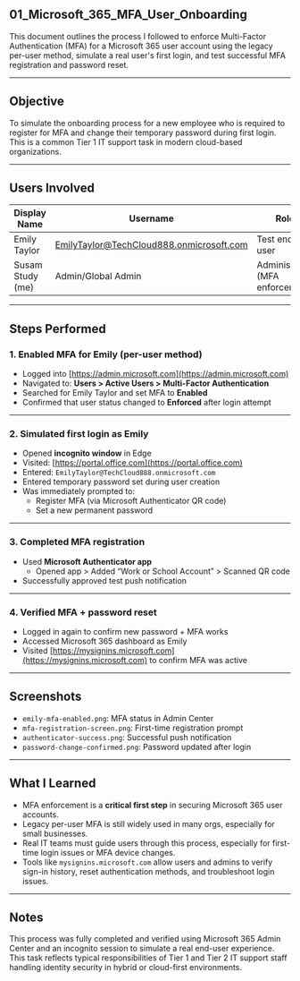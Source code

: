 ## 01_Microsoft_365_MFA_User_Onboarding

This document outlines the process I followed to enforce Multi-Factor Authentication (MFA) for a Microsoft 365 user account using the legacy per-user method, simulate a real user's first login, and test successful MFA registration and password reset.

---

##  Objective

To simulate the onboarding process for a new employee who is required to register for MFA and change their temporary password during first login. This is a common Tier 1 IT support task in modern cloud-based organizations.

---

##  Users Involved

| Display Name | Username | Role |
|--------------|----------|------|
| Emily Taylor | EmilyTaylor@TechCloud888.onmicrosoft.com | Test end-user |
| Susam Study (me) | Admin/Global Admin | Administrator (MFA enforcer) |

---

##  Steps Performed

### 1. Enabled MFA for Emily (per-user method)
- Logged into [https://admin.microsoft.com](https://admin.microsoft.com)
- Navigated to: **Users > Active Users > Multi-Factor Authentication**
- Searched for Emily Taylor and set MFA to **Enabled**
- Confirmed that user status changed to **Enforced** after login attempt

---

### 2. Simulated first login as Emily
- Opened **incognito window** in Edge
- Visited: [https://portal.office.com](https://portal.office.com)
- Entered: `EmilyTaylor@TechCloud888.onmicrosoft.com`
- Entered temporary password set during user creation
- Was immediately prompted to:
  - Register MFA (via Microsoft Authenticator QR code)
  - Set a new permanent password

---

### 3. Completed MFA registration
- Used **Microsoft Authenticator app**
  - Opened app > Added “Work or School Account” > Scanned QR code
- Successfully approved test push notification

---

### 4. Verified MFA + password reset
- Logged in again to confirm new password + MFA works
- Accessed Microsoft 365 dashboard as Emily
- Visited [https://mysignins.microsoft.com](https://mysignins.microsoft.com) to confirm MFA was active

---

## Screenshots
- `emily-mfa-enabled.png`: MFA status in Admin Center
- `mfa-registration-screen.png`: First-time registration prompt
- `authenticator-success.png`: Successful push notification
- `password-change-confirmed.png`: Password updated after login

---

##  What I Learned

- MFA enforcement is a **critical first step** in securing Microsoft 365 user accounts.
- Legacy per-user MFA is still widely used in many orgs, especially for small businesses.
- Real IT teams must guide users through this process, especially for first-time login issues or MFA device changes.
- Tools like `mysignins.microsoft.com` allow users and admins to verify sign-in history, reset authentication methods, and troubleshoot login issues.

---

##  Notes

This process was fully completed and verified using Microsoft 365 Admin Center and an incognito session to simulate a real end-user experience. This task reflects typical responsibilities of Tier 1 and Tier 2 IT support staff handling identity security in hybrid or cloud-first environments.
